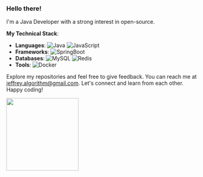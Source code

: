 ### Hello there! 

I'm a Java Developer with a strong interest in open-source. 

**My Technical Stack**:
 
- **Languages**: ![Java](https://img.shields.io/badge/-Java-red?style=flat&logo=java) ![JavaScript](https://img.shields.io/badge/-JavaScript-yellow?style=flat&logo=javascript)
- **Frameworks**: ![SpringBoot](https://img.shields.io/badge/-SpringBoot-green?style=flat&logo=spring)
- **Databases**: ![MySQL](https://img.shields.io/badge/-MySQL-blue?style=flat&logo=mysql) ![Redis](https://img.shields.io/badge/-Redis-red?style=flat&logo=redis)
- **Tools**: ![Docker](https://img.shields.io/badge/-Docker-blue?style=flat&logo=docker)
  
Explore my repositories and feel free to give feedback. You can reach me at [jeffrey.algorithm@gmail.com](mailto:jeffrey.algorithm@gmail.com). Let's connect and learn from each other. Happy coding!

<img align="" height="190px" src="https://github-readme-stats.vercel.app/api?username=codejeffrey&show_icons=true&theme=transparent"/>
